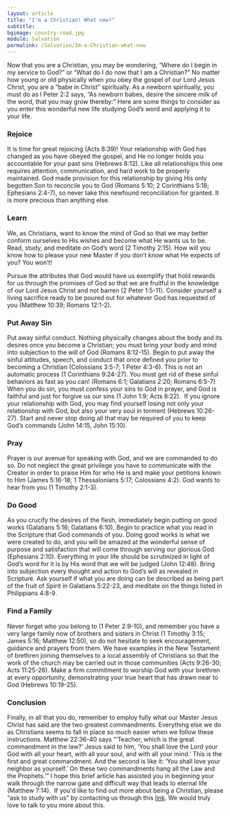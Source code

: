 ```yaml
---
layout: article
title: "I'm a Christian! What now?"
subtitle:
bgimage: country-road.jpg
module: Salvation
permalink: /Salvation/Im-a-Christian-what-now
---
```


Now that you are a Christian, you may be wondering, “Where do I begin in my service to God?” or “What do I do now that I am a Christian?” No matter how young or old physically when you obey the gospel of our Lord Jesus Christ, you are a “babe in Christ” spiritually.  As a newborn spiritually, you must do as I Peter 2:2 says, “As newborn babes, desire the sincere milk of the word, that you may grow thereby:”  Here are some things to consider as you enter this wonderful new life studying God’s word and applying it to your life.
 
### Rejoice
It is time for great rejoicing (Acts 8:39)!  Your relationship with God has changed as you have obeyed the gospel, and He no longer holds you accountable for your past sins (Hebrews 8:12).  Like all relationships this one requires attention, communication, and hard work to be properly maintained.  God made provision for this relationship by giving His only begotten Son to reconcile you to God (Romans 5:10; 2 Corinthians 5:18; Ephesians 2:4-7), so never take this newfound reconciliation for granted.  It is more precious than anything else.
 
### Learn
We, as Christians, want to know the mind of God so that we may better conform ourselves to His wishes and become what He wants us to be.  Read, study, and meditate on God’s word    (2 Timothy 2:15).  How will you know how to please your new Master if you don’t know what He expects of you?  You won’t!
 
Pursue the attributes that God would have us exemplify that hold rewards for us through the promises of God so that we are fruitful in the knowledge of our Lord Jesus Christ and not barren (2 Peter 1:5-11).  Consider yourself a living sacrifice ready to be poured out for whatever God has requested of you (Matthew 10:39; Romans 12:1-2).
 
### Put Away Sin
Put away sinful conduct.  Nothing physically changes about the body and its desires once you become a Christian; you must bring your body and mind into subjection to the will of God (Romans 8:12-15).  Begin to put away the sinful attitudes, speech, and conduct that once defined you prior to becoming a Christian (Colossians 3:5-7; 1 Peter 4:3-6).  This is not an automatic process (1 Corinthians 9:24-27).  You must get rid of these sinful behaviors as fast as you can! (Romans 6:1; Galatians 2:20; Romans 6:5-7)  When you do sin, you must confess your sins to God in prayer, and God is faithful and just for forgive us our sins (1 John 1:9; Acts 8:22). 
​
If you ignore your relationship with God, you may find yourself losing not only your relationship with God, but also your very soul in torment (Hebrews 10:26-27). Start and never stop doing all that may be required of you to keep God’s commands (John 14:15, John 15:10). 
 
### Pray
Prayer is our avenue for speaking with God, and we are commanded to do so.  Do not neglect the great privilege you have to communicate with the Creator in order to praise Him for who He is and make your petitions known to Him (James 5:16-18; 1 Thessalonians 5:17; Colossians 4:2).  God wants to hear from you (1 Timothy 2:1-3).
 
### Do Good
As you crucify the desires of the flesh, immediately begin putting on good works (Galatians 5:16; Galatians 6:10).  Begin to practice what you read in the Scripture that God commands of you.  Doing good works is what we were created to do, and you will be amazed at the wonderful sense of purpose and satisfaction that will come through serving our glorious God (Ephesians 2:10).  Everything in your life should be scrutinized in light of God’s word for it is by His word that we will be judged (John 12:48).  Bring into subjection every thought and action to God’s will as revealed in Scripture.  Ask yourself if what you are doing can be described as being part of the fruit of Spirit in Galatians 5:22-23, and meditate on the things listed in Philippians 4:8-9.
 
### Find a Family
Never forget who you belong to (1 Peter 2:9-10), and remember you have a very large family now of brothers and sisters in Christ (1 Timothy 3:15; James 5:16; Matthew 12:50), so do not hesitate to seek encouragement, guidance and prayers from them.  We have examples in the New Testament of brethren joining themselves to a local assembly of Christians so that the work of the church may be carried out in those communities (Acts 9:26-30; Acts 11:25-26).  Make a firm commitment to worship God with your brethren at every opportunity, demonstrating your true heart that has drawn near to God (Hebrews 10:19-25).
 
### Conclusion
Finally, in all that you do, remember to employ fully what our Master Jesus Christ has said are the two greatest commandments.  Everything else we do as Christians seems to fall in place so much easier when we follow these instructions.  Matthew 22:36-40 says “’Teacher, which is the great commandment in the law?’  Jesus said to him, ‘You shall love the Lord your God with all your heart, with all your soul, and with all your mind.’ This is the first and great commandment.  And the second is like it:  ‘You shall love your neighbor as yourself.’  On these two commandments hang all the Law and the Prophets.’” I hope this brief article has assisted you in beginning your walk through the narrow gate and difficult way that leads to eternal life (Matthew 7:14).
​
If you'd like to find out more about being a Christian, please “ask to study with us” by contacting us through this [link](/study-with-us). We would truly love to talk to you more about this.
